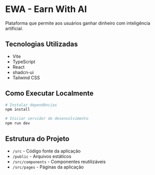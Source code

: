 # EWA - Earn With AI

Plataforma que permite aos usuários ganhar dinheiro com inteligência artificial.

## Tecnologias Utilizadas

- Vite
- TypeScript
- React
- shadcn-ui
- Tailwind CSS

## Como Executar Localmente

```sh
# Instalar dependências
npm install

# Iniciar servidor de desenvolvimento
npm run dev
```

## Estrutura do Projeto

- `/src` - Código fonte da aplicação
- `/public` - Arquivos estáticos
- `/src/components` - Componentes reutilizáveis
- `/src/pages` - Páginas da aplicação